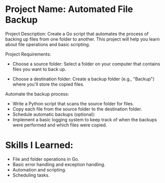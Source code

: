 # Project Name: Automated File Backup

Project Description:
Create a Go script that automates the process of backing up files from one folder to another. This project will help you learn about file operations and basic scripting.

Project Requirements:

 * Choose a source folder: Select a folder on your computer that contains files you want to back up.

* Choose a destination folder: Create a backup folder (e.g., "Backup") where you'll store the copied files.

Automate the backup process:

* Write a Python script that scans the source folder for files.
* Copy each file from the source folder to the destination folder.
* Schedule automatic backups (optional):
* Implement a basic logging system to keep track of when the backups were performed and which files were copied.


# Skills I Learned:

* File and folder operations in Go.
* Basic error handling and exception handling.
* Automation and scripting.
* Scheduling tasks.